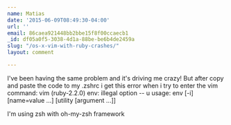 ```yaml
---
name: Matias
date: '2015-06-09T08:49:30-04:00'
url: ''
email: 86caea921448bb2bbe15f8f00ccaecb1
_id: df05a0f5-3038-4d1a-88be-be6b4de2459a
slug: "/os-x-vim-with-ruby-crashes/"
layout: comment

---
```


I've been having the same problem and it's driving me crazy! But after copy and paste the code to my .zshrc i get this error when i try to enter the vim command:
vim                                                                                                                                                           (ruby-2.2.0)
env: illegal option -- u
usage: env [-i] [name=value ...] [utility [argument ...]]

I'm using zsh with oh-my-zsh framework
